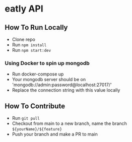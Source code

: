 # eatly API

## How To Run Locally
- Clone repo
- Run `npm install`
- Run `npm start:dev`

### Using Docker to spin up mongodb
- Run docker-compose up
- Your mongodb server should be on 'mongodb://admin:password@localhost:27017/'
- Replace the connection string with this value locally

## How To Contribute
- Run `git pull`
- Checkout from main to a new branch, name the branch `${yourName}/${feature}`
- Push your branch and make a PR to main